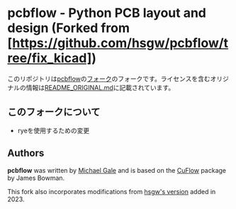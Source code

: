 # pcbflow - Python PCB layout and design (Forked from [https://github.com/hsgw/pcbflow/tree/fix_kicad])

このリポジトリは[pcbflow](https://github.com/michaelgale/pcbflow)の[フォーク](https://github.com/hsgw/pcbflow/tree/fix_kicad)のフォークです。ライセンスを含むオリジナルの情報は[README_ORIGINAL.md](./README_ORIGINAL.md)に記載されています。

## このフォークについて

* ryeを使用するための変更

## Authors

**pcbflow** was written by [Michael Gale](https://github.com/michaelgale) and is based on the [CuFlow](https://github.com/jamesbowman/cuflow) package by James Bowman.

This fork also incorporates modifications from [hsgw's version](https://github.com/hsgw/pcbflow/tree/fix_kicad) added in 2023.
